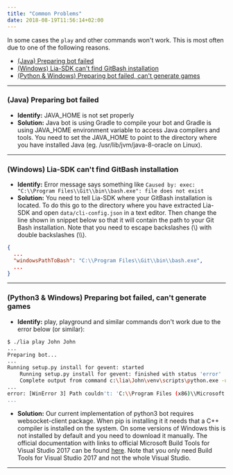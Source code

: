 ```yaml
---
title: "Common Problems"
date: 2018-08-19T11:56:14+02:00
---
```


In some cases the ```play``` and other commands won't work. This is most often due to one of the following reasons.

* [(Java) Preparing bot failed](/common-problems/#java-preparing-bot-failed)
* [(Windows) Lia-SDK can't find GitBash installation](/common-problems/#windows-lia-sdk-can-t-find-gitbash-installation)
* [(Python & Windows) Preparing bot failed, can't generate games](/common-problems/#python3-windows-preparing-bot-failed-can-t-generate-games)

----

### (Java) Preparing bot failed
  * **Identify:** JAVA_HOME is not set properly 
  * **Solution:** Java bot is using Gradle to compile your bot and Gradle is using JAVA_HOME environment variable to access Java compilers and tools. 
  You need to set the JAVA_HOME to point to the directory where you have installed Java (eg. /usr/lib/jvm/java-8-oracle on Linux).

----

### (Windows) Lia-SDK can't find GitBash installation
  * **Identify:** Error message says something like ```Caused by: exec: "C:\\Program Files\\Git\\bin\\bash.exe": file does not exist```
  * **Solution:** You need to tell Lia-SDK where your GitBash installation is located. To do this go to the directory where you have extracted Lia-SDK and open ```data/cli-config.json``` in a text editor. Then change the line shown in snippet below so that it will contain the path to your Git Bash installation. Note that you need to escape backslashes (\\) with double backslashes (\\\\).


```json
{ 
  ...
  "windowsPathToBash": "C:\\Program Files\\Git\\bin\\bash.exe",
  ...
}
```

----

### (Python3 & Windows) Preparing bot failed, can't generate games
  * **Identify:** play, playground and similar commands don't work due to the error below (or similar):

```bash
$ ./lia play John John
...
Preparing bot...
...
Running setup.py install for gevent: started
    Running setup.py install for gevent: finished with status 'error'
    Complete output from command c:\lia\John\venv\scripts\python.exe -u -c "import setuptools"
...
error: [WinError 3] Path couldn't: 'C:\\Program Files (x86)\\Microsoft Visual Studio 14.0\\VC\\PlatformSDK\\lib'
...
```
  * **Solution:** Our current implementation of python3 bot requires websocket-client package. 
  When pip is installing it it needs that a C++ compiler is installed on the system. 
  On some versions of Windows this is not installed by default and you need to download it manually.
  The official documentation with links to official Microsoft Build Tools for Visual Studio 2017 can be found [here](https://wiki.python.org/moin/WindowsCompilers).
  Note that you only need Build Tools for Visual Studio 2017 and not the whole Visual Studio.

----
